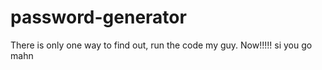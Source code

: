 # password-generator
There is only one way to find out, run the code my guy. Now!!!!! si you go mahn
